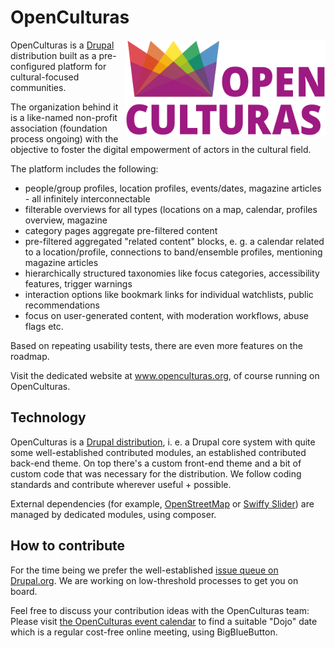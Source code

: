 # OpenCulturas

<img src="openculturas-logo-200w.svg" align="right" width="320" alt="logo with rainbow-colored crown icon and typo Open Culturas">
OpenCulturas is a <a href="https://www.drupal.org">Drupal</a> distribution built as a pre-configured platform for cultural-focused communities. 

The organization behind it is a like-named non-profit association (foundation process ongoing) with the objective to foster the digital empowerment of actors in the cultural field.

The platform includes the following:
<ul>
<li>people/group profiles, location profiles, events/dates, magazine articles - all infinitely interconnectable</li>
<li>filterable overviews for all types (locations on a map, calendar, profiles overview, magazine</li>
<li>category pages aggregate pre-filtered content</li>
<li>pre-filtered aggregated "related content" blocks, e. g. a calendar related to a location/profile, connections to band/ensemble profiles, mentioning magazine articles</li>
<li>hierarchically structured taxonomies like focus categories, accessibility features, trigger warnings</li>
<li>interaction options like bookmark links for individual watchlists, public recommendations</li>
<li>focus on user-generated content, with moderation workflows, abuse flags etc.</li>
</ul>

Based on repeating usability tests, there are even more features on the roadmap.

Visit the dedicated website at <a href="https://www.openculturas.org/en">www.openculturas.org</a>, of course running on OpenCulturas.

## Technology

OpenCulturas is a <a href="https://www.drupal.org/node/3321602">Drupal distribution</a>, i. e. a Drupal core system with quite some well-established contributed modules, an established contributed back-end theme. On top there's a custom front-end theme and a bit of custom code that was necessary for the distribution. We follow coding standards and contribute wherever useful + possible.

External dependencies (for example, <a href="/openstreetmap">OpenStreetMap</a> or <a href="/dynamicweb/swiffy-slider">Swiffy Slider</a>) are managed by dedicated modules, using composer. 

## How to contribute

For the time being we prefer the well-established <a href="https://www.drupal.org/project/issues/openculturas">issue queue on Drupal.org</a>. We are working on low-threshold processes to get you on board. 

Feel free to discuss your contribution ideas with the OpenCulturas team: Please visit <a href="https://www.openculturas.org/en/calendar">the OpenCulturas event calendar</a> to find a suitable "Dojo" date which is a regular cost-free online meeting, using BigBlueButton.
